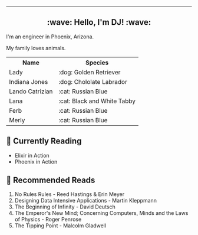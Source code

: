 <!-- ## ![DJ Carpenter](https://github.com/djcarpe/djcarpe/blob/master/images/header.png) -->

---

<h2 align="center">:wave: Hello, I'm DJ! :wave:</h2>
<p align="left">I'm an engineer in Phoenix, Arizona.

My family loves animals.
<table>
  <tr>
    <th>Name</th>
    <th>Species</th>
  </tr>
<tr>
<td>Lady</td>
<td>:dog: Golden Retriever</td>
</tr>
<tr>
<td>Indiana Jones</td>
<td>:dog: Chololate Labrador</td>
</tr>
<tr>
<td>Lando Catrizian</td>
<td>:cat: Russian Blue</td>
</tr>
<tr>
<td>Lana</td>
<td>:cat: Black and White Tabby</td>
</tr>
<tr>
<td>Ferb</td>
<td>:cat: Russian Blue</td>
</tr>
<tr>
<td>Merly</td>
<td>:cat: Russian Blue</td>
</tr>
</table>
</p>

## :bookmark: Currently Reading 
- Elixir in Action
- Phoenix in Action

## :book: Recommended Reads
1. No Rules Rules - Reed Hastings & Erin Meyer
2. Designing Data Intensive Applications - Martin Kleppmann
3. The Beginning of Infinity - David Deutsch
4. The Emperor's New Mind; Concerning Computers, Minds and the Laws of Physics - Roger Penrose
5. The Tipping Point - Malcolm Gladwell

[0]: https://github.aexp.com/orgs/amex-eng/teams/rust-lang
[1]: https://www.amazon.com/Are-Legion-Bob-Bobiverse-Book-ebook/dp/B01LWAESYQ
[2]: https://www.amazon.com/Quantum-Physics-Babies-Baby-University/dp/1492656224
